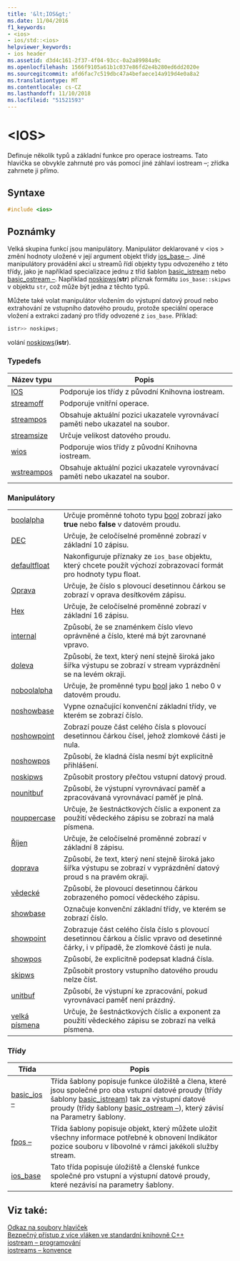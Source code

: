 ```yaml
---
title: '&lt;IOS&gt;'
ms.date: 11/04/2016
f1_keywords:
- <ios>
- ios/std::<ios>
helpviewer_keywords:
- ios header
ms.assetid: d3d4c161-2f37-4f04-93cc-0a2a89984a9c
ms.openlocfilehash: 1566f9105a61b1c037e86fd2e4b280ed6dd2020e
ms.sourcegitcommit: afd6fac7c519dbc47a4befaece14a919d4e0a8a2
ms.translationtype: MT
ms.contentlocale: cs-CZ
ms.lasthandoff: 11/10/2018
ms.locfileid: "51521593"
---
```

# <a name="ltiosgt"></a>&lt;IOS&gt;

Definuje několik typů a základní funkce pro operace iostreams. Tato hlavička se obvykle zahrnuté pro vás pomocí jiné záhlaví iostream –; zřídka zahrnete ji přímo.

## <a name="syntax"></a>Syntaxe

```cpp
#include <ios>
```

## <a name="remarks"></a>Poznámky

Velká skupina funkcí jsou manipulátory. Manipulátor deklarované v \<ios > změní hodnoty uložené v její argument objekt třídy [ios_base –](../standard-library/ios-base-class.md). Jiné manipulátory provádění akcí u streamů řídí objekty typu odvozeného z této třídy, jako je například specializace jednu z tříd šablon [basic_istream](../standard-library/basic-istream-class.md) nebo [basic_ostream –](../standard-library/basic-ostream-class.md). Například [noskipws](../standard-library/ios-functions.md#noskipws)(**str**) příznak formátu `ios_base::skipws` v objektu `str`, což může být jedna z těchto typů.

Můžete také volat manipulátor vložením do výstupní datový proud nebo extrahování ze vstupního datového proudu, protože speciální operace vložení a extrakci zadaný pro třídy odvozené z `ios_base`. Příklad:

```cpp
istr>> noskipws;
```

volání [noskipws](../standard-library/ios-functions.md#noskipws)(**istr**).

### <a name="typedefs"></a>Typedefs

|Název typu|Popis|
|-|-|
|[IOS](../standard-library/ios-typedefs.md#ios)|Podporuje ios třídy z původní Knihovna iostream.|
|[streamoff](../standard-library/ios-typedefs.md#streamoff)|Podporuje vnitřní operace.|
|[streampos](../standard-library/ios-typedefs.md#streampos)|Obsahuje aktuální pozici ukazatele vyrovnávací paměti nebo ukazatel na soubor.|
|[streamsize](../standard-library/ios-typedefs.md#streamsize)|Určuje velikost datového proudu.|
|[wios](../standard-library/ios-typedefs.md#wios)|Podporuje wios třídy z původní Knihovna iostream.|
|[wstreampos](../standard-library/ios-typedefs.md#wstreampos)|Obsahuje aktuální pozici ukazatele vyrovnávací paměti nebo ukazatel na soubor.|

### <a name="manipulators"></a>Manipulátory

|||
|-|-|
|[boolalpha](../standard-library/ios-functions.md#boolalpha)|Určuje proměnné tohoto typu [bool](../cpp/bool-cpp.md) zobrazí jako **true** nebo **false** v datovém proudu.|
|[DEC](../standard-library/ios-functions.md#dec)|Určuje, že celočíselné proměnné zobrazí v základní 10 zápisu.|
|[defaultfloat](../standard-library/ios-functions.md#ios_defaultfloat)|Nakonfiguruje příznaky ze `ios_base` objektu, který chcete použít výchozí zobrazovací formát pro hodnoty typu float.|
|[Oprava](../standard-library/ios-functions.md#fixed)|Určuje, že číslo s plovoucí desetinnou čárkou se zobrazí v oprava desítkovém zápisu.|
|[Hex](../standard-library/ios-functions.md#hex)|Určuje, že celočíselné proměnné zobrazí v základní 16 zápisu.|
|[internal](../standard-library/ios-functions.md#internal)|Způsobí, že se znaménkem číslo vlevo oprávněné a číslo, které má být zarovnané vpravo.|
|[doleva](../standard-library/ios-functions.md#left)|Způsobí, že text, který není stejně široká jako šířka výstupu se zobrazí v stream vyprázdnění se na levém okraji.|
|[noboolalpha](../standard-library/ios-functions.md#noboolalpha)|Určuje, že proměnné typu [bool](../cpp/bool-cpp.md) jako 1 nebo 0 v datovém proudu.|
|[noshowbase](../standard-library/ios-functions.md#noshowbase)|Vypne označující konvenční základní třídy, ve kterém se zobrazí číslo.|
|[noshowpoint](../standard-library/ios-functions.md#noshowpoint)|Zobrazí pouze část celého čísla s plovoucí desetinnou čárkou čísel, jehož zlomkové části je nula.|
|[noshowpos](../standard-library/ios-functions.md#noshowpos)|Způsobí, že kladná čísla nesmí být explicitně přihlášení.|
|[noskipws](../standard-library/ios-functions.md#noskipws)|Způsobit prostory přečtou vstupní datový proud.|
|[nounitbuf](../standard-library/ios-functions.md#nounitbuf)|Způsobí, že výstupní vyrovnávací paměť a zpracovávaná vyrovnávací paměť je plná.|
|[nouppercase](../standard-library/ios-functions.md#nouppercase)|Určuje, že šestnáctkových číslic a exponent za použití vědeckého zápisu se zobrazí na malá písmena.|
|[Říjen](../standard-library/ios-functions.md#oct)|Určuje, že celočíselné proměnné zobrazí v základní 8 zápisu.|
|[doprava](../standard-library/ios-functions.md#right)|Způsobí, že text, který není stejně široká jako šířka výstupu se zobrazí v vyprázdnění datový proud s na pravém okraji.|
|[vědecké](../standard-library/ios-functions.md#scientific)|Způsobí, že plovoucí desetinnou čárkou zobrazeného pomocí vědeckého zápisu.|
|[showbase](../standard-library/ios-functions.md#showbase)|Označuje konvenční základní třídy, ve kterém se zobrazí číslo.|
|[showpoint](../standard-library/ios-functions.md#showpoint)|Zobrazuje část celého čísla číslo s plovoucí desetinnou čárkou a číslic vpravo od desetinné čárky, i v případě, že zlomkové části je nula.|
|[showpos](../standard-library/ios-functions.md#showpos)|Způsobí, že explicitně podepsat kladná čísla.|
|[skipws](../standard-library/ios-functions.md#skipws)|Způsobit prostory vstupního datového proudu nelze číst.|
|[unitbuf](../standard-library/ios-functions.md#unitbuf)|Způsobí, že výstupní ke zpracování, pokud vyrovnávací paměť není prázdný.|
|[velká písmena](../standard-library/ios-functions.md#uppercase)|Určuje, že šestnáctkových číslic a exponent za použití vědeckého zápisu se zobrazí na velká písmena.|

### <a name="classes"></a>Třídy

|Třída|Popis|
|-|-|
|[basic_ios –](../standard-library/basic-ios-class.md)|Třída šablony popisuje funkce úložiště a člena, které jsou společné pro oba vstupní datové proudy (třídy šablony [basic_istream](../standard-library/basic-istream-class.md)) tak za výstupní datové proudy (třídy šablony [basic_ostream –](../standard-library/basic-ostream-class.md)), který závisí na Parametry šablony.|
|[fpos –](../standard-library/fpos-class.md)|Třída šablony popisuje objekt, který můžete uložit všechny informace potřebné k obnovení Indikátor pozice souboru v libovolné v rámci jakékoli služby stream.|
|[ios_base](../standard-library/ios-base-class.md)|Tato třída popisuje úložiště a členské funkce společné pro vstupní a výstupní datové proudy, které nezávisí na parametry šablony.|

## <a name="see-also"></a>Viz také:

[Odkaz na soubory hlaviček](../standard-library/cpp-standard-library-header-files.md)<br/>
[Bezpečný přístup z více vláken ve standardní knihovně C++](../standard-library/thread-safety-in-the-cpp-standard-library.md)<br/>
[iostream – programování](../standard-library/iostream-programming.md)<br/>
[iostreams – konvence](../standard-library/iostreams-conventions.md)<br/>
